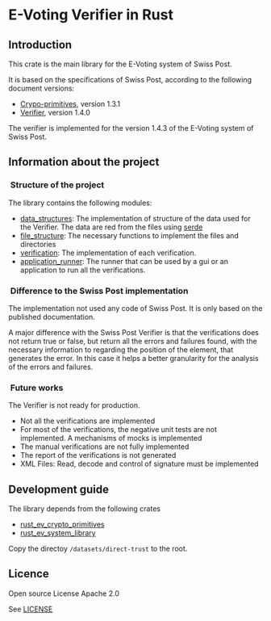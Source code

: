# E-Voting Verifier in Rust

## Introduction

This crate is the main library for the E-Voting system of Swiss Post.

It is based on the specifications of Swiss Post, according to the following document versions:

- [Crypo-primitives](https://gitlab.com/swisspost-evoting/crypto-primitives/crypto-primitives), version 1.3.1
- [Verifier](https://gitlab.com/swisspost-evoting/verifier/verifier), version 1.4.0

The verifier is implemented for the version 1.4.3 of the E-Voting system of Swiss Post.

## Information about the project

###  Structure of the project

The library contains the following modules:

- [data_structures](src/data_structures/mod.rs): The implementation of structure of the data used for the Verifier. The data are red from the files using [serde](https://docs.rs/serde/latest/serde/)
- [file_structure](src/file_structure/mod.rs): The necessary functions to implement the files and directories
- [verification](src/verification/mod.rs): The implementation of each verification.
- [application_runner](src/application_runner/mod.rs): The runner that can be used by a gui or an application to run all the verifications.

###  Difference to the Swiss Post implementation

The implementation not used any code of Swiss Post. It is only based on the published documentation.

A major difference with the Swiss Post Verifier is that the verifications does not return true or false, but return all the errors and failures found, with the necessary information to regarding the position of the element, that generates the error. In this case it helps a better granularity for the analysis of the errors and failures.

###  Future works

The Verifier is not ready for production.

- Not all the verifications are implemented
- For most of the verifications, the negative unit tests are not implemented. A mechanisms of mocks is implemented
- The manual verifications are not fully implemented
- The report of the verifications is not generated
- XML Files: Read, decode and control of signature must be implemented

## Development guide

The library depends from the following crates
- [rust_ev_crypto_primitives](https://github.com/de-mo/rust_ev_crypto_primitives)
- [rust_ev_system_library](https://github.com/de-mo/rust_ev_system_library)

Copy the directoy `/datasets/direct-trust` to the root.

## Licence

Open source License Apache 2.0

See [LICENSE](LICENSE)

